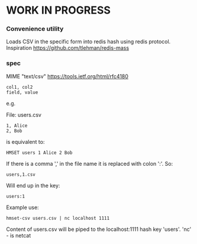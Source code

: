 # WORK IN PROGRESS
  
### Convenience utility
Loads CSV in the specific form into redis hash using redis protocol.
Inspiration https://github.com/tlehman/redis-mass

### spec
MIME "text/csv" https://tools.ietf.org/html/rfc4180
  
```
col1, col2
field, value
```
e.g.

File: users.csv
```
1, Alice
2, Bob
```
is equivalent to:
```
HMSET users 1 Alice 2 Bob
```
If there is a comma ',' in the file name it is replaced with colon ':'. So:
```
users,1.csv
```
Will end up in the key:
```
users:1
```
Example use:
```
hmset-csv users.csv | nc localhost 1111
```
Content of users.csv will be piped to the localhost:1111 hash key 'users'. 'nc' - is netcat

